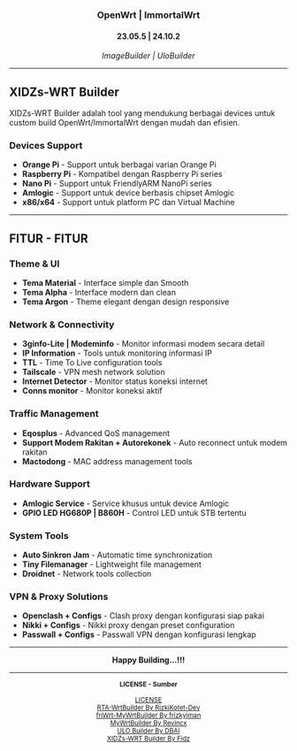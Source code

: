 <h3 align="center">OpenWrt | ImmortalWrt</h3>
<h4 align="center">23.05.5 | 24.10.2</h4>
<p align="center"><em>ImageBuilder | UloBuilder</em></p>

---

## XIDZs-WRT Builder

XIDZs-WRT Builder adalah tool yang mendukung berbagai devices untuk custom build OpenWrt/ImmortalWrt dengan mudah dan efisien.

### Devices Support
- **Orange Pi** - Support untuk berbagai varian Orange Pi
- **Raspberry Pi** - Kompatibel dengan Raspberry Pi series
- **Nano Pi** - Support untuk FriendlyARM NanoPi series
- **Amlogic** - Support untuk device berbasis chipset Amlogic
- **x86/x64** - Support untuk platform PC dan Virtual Machine

---

## FITUR - FITUR

### Theme & UI
- **Tema Material** - Interface simple dan Smooth
- **Tema Alpha** - Interface modern dan clean
- **Tema Argon** - Theme elegant dengan design responsive

### Network & Connectivity
- **3ginfo-Lite | Modeminfo** - Monitor informasi modem secara detail
- **IP Information** - Tools untuk monitoring informasi IP
- **TTL** - Time To Live configuration tools
- **Tailscale** - VPN mesh network solution
- **Internet Detector** - Monitor status koneksi internet
- **Conns monitor** - Monitor koneksi aktif

### Traffic Management
- **Eqosplus** - Advanced QoS management
- **Support Modem Rakitan + Autorekonek** - Auto reconnect untuk modem rakitan
- **Mactodong** - MAC address management tools

### Hardware Support
- **Amlogic Service** - Service khusus untuk device Amlogic
- **GPIO LED HG680P | B860H** - Control LED untuk STB tertentu

### System Tools
- **Auto Sinkron Jam** - Automatic time synchronization
- **Tiny Filemanager** - Lightweight file management
- **Droidnet** - Network tools collection

### VPN & Proxy Solutions
- **Openclash + Configs** - Clash proxy dengan konfigurasi siap pakai
- **Nikki + Configs** - Nikki proxy dengan preset configuration
- **Passwall + Configs** - Passwall VPN dengan konfigurasi lengkap

---

<p align="center">
<strong>Happy Building...!!!</strong>
</p>

---

<p align="center"><small><strong>LICENSE - Sumber</strong></small></p>

<p align="center">
<small>
<a href="https://github.com/de-quenx/XIDZs-WRT/blob/main/LICENSE">LICENSE</a><br>
<a href="https://github.com/rizkikotet-dev/RTA-WRT">RTA-WrtBuilder By RizkiKotet-Dev</a><br>
<a href="https://github.com/frizkyiman/friWrt-MyWrtBuilder">friWrt-MyWrtBuilder By frizkyiman</a><br>
<a href="https://github.com/Revincx/MyWrtBuilder">MyWrtBuilder By Revincx</a><br>
<a href="https://github.com/armarchindo/ULO-Builder/blob/main/ulo">ULO Builder By DBAI</a><br>
<a href="https://t.me/xidz_x">XIDZs-WRT Builder By Fidz</a><br>
</small>
</p>
